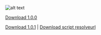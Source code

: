 ![alt text](https://raw.githubusercontent.com/zoreu/resolvedor/main/tutorial.jpg)

[Download 1.0.0](https://raw.githubusercontent.com/zoreu/resolvedor/main/plugin.video.resolvedor.zip)

[Download 1.0.1](https://raw.githubusercontent.com/zoreu/resolvedor/main/plugin.video.resolvedor-1.0.1.zip) | [Download script resolveurl](https://raw.githubusercontent.com/zoreu/resolvedor/main/script.module.resolveurl.zip)
